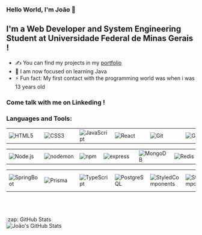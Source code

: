 ### Hello World, I'm João  👋

## I'm a Web Developer and System Engineering Student at Universidade Federal de Minas Gerais !
- ✍ You can find my projects in my [portfolio]
- 🌱 I am now focused on learning Java
- ⚡ Fun fact: My first contact with the programming world was when i was 13 years old


### Come talk with me on Linkeding !
### Languages and Tools:

<table>
  <tr>
    <td>
      <img align="left" alt="HTML5" width="80px" src="https://img.shields.io/badge/html5-%23E34F26.svg?style=for-the-badge&logo=html5&logoColor=white" />
    </td>
    <td>
      <img align="left" alt="CSS3" width="80px" src="https://img.shields.io/badge/css3-%231572B6.svg?style=for-the-badge&logo=css3&logoColor=white" />
    </td>
    <td>
      <img align="left" alt="JavaScript" width="80px" src="https://img.shields.io/badge/javascript-%23323330.svg?style=for-the-badge&logo=javascript&logoColor=%23F7DF1E" />
    </td>
    <td>
      <img align="left" alt="React" width="80px" src="https://img.shields.io/badge/react-%2320232a.svg?style=for-the-badge&logo=react&logoColor=%2361DAFB)" />
    </td>
    <td>
      <img align="left" alt="Git" width="80px" src="https://img.shields.io/badge/git-%23F05033.svg?style=for-the-badge&logo=git&logoColor=white" />
    </td>
    <td>
      <img align="left" alt="GitHub" width="80px" src="https://img.shields.io/badge/GitHub-100000?style=for-the-badge&logo=github&logoColor=white" />
    </td>
    <td>
      <img align="left" alt="Terminal" width="30px" src="https://raw.githubusercontent.com/github/explore/80688e429a7d4ef2fca1e82350fe8e3517d3494d/topics/terminal/terminal.png" />
    </td>
    <td>
      <img align="left" alt="C" width="50px" src="https://img.shields.io/badge/C-00599C?style=for-the-badge&logo=c&logoColor=white" />
    </td>
    <td>
      <img align="left" alt="C++" width="50px" src="https://img.shields.io/badge/C%2B%2B-00599C?style=for-the-badge&logo=c%2B%2B&logoColor=white" />
    </td>
  </tr>
</table>
<table>
  <tr>
    <td>
      <img align="left" alt="Node.js" width="80px" src="https://img.shields.io/badge/node.js-6DA55F?style=for-the-badge&logo=node.js&logoColor=white" />
    </td>
    <td>
      <img align="left" alt="nodemon" width="80px" src="https://img.shields.io/badge/NODEMON-%23323330.svg?style=for-the-badge&logo=nodemon&logoColor=%BBDEAD" />
    </td>
    <td>
      <img align="left" alt="npm" width="50px" src="https://img.shields.io/badge/NPM-%23CB3837.svg?style=for-the-badge&logo=npm&logoColor=white" />
    </td>
    <td>
      <img align="left" alt="express" width="80px" src="https://img.shields.io/badge/express.js-%23404d59.svg?style=for-the-badge&logo=express&logoColor=%2361DAFB" />
    </td>
    <td>
      <img align="left" alt="MongoDB" width="80px" src="https://img.shields.io/badge/MongoDB-%234ea94b.svg?style=for-the-badge&logo=mongodb&logoColor=white" />
    </td>
    <td>
      <img align="left" alt="Redis" width="80px" src="https://img.shields.io/badge/redis-%23DD0031.svg?&style=for-the-badge&logo=redis&logoColor=white" />
    </td>
    <td>
      <img align="left" alt="Nest" width="80px" src="https://img.shields.io/badge/nestjs-E0234E?style=for-the-badge&logo=nestjs&logoColor=white" />
    </td>
   <td>
      <img align="left" alt="Jest" width="80px" src="https://img.shields.io/badge/Jest-C21325?style=for-the-badge&logo=jest&logoColor=white" />
    </td>
  </tr>
</table>
<table>
 <tr>
    <td>
      <img align="left" alt="SpringBoot" width="80px" src="https://img.shields.io/badge/Spring_Boot-F2F4F9?style=for-the-badge&logo=spring-boot" />
    </td>
    <td>
      <img align="left" alt="Prisma" width="80px" src="https://img.shields.io/badge/Prisma-3982CE?style=for-the-badge&logo=Prisma&logoColor=white" />
    </td>
    <td>
      <img align="left" alt="TypeScript" width="80px" src="https://img.shields.io/badge/TypeScript-007ACC?style=for-the-badge&logo=typescript&logoColor=white" />
    </td>
    <td>
      <img align="left" alt="PostgreSQL" width="80px" src="https://img.shields.io/badge/PostgreSQL-316192?style=for-the-badge&logo=postgresql&logoColor=white" />
    </td>
    <td>
      <img align="left" alt="StyledComponents" width="80px" src="https://img.shields.io/badge/styled--components-DB7093?style=for-the-badge&logo=styled-components&logoColor=white" />
    </td>
    <td>
      <img align="left" alt="StyledComponents" width="80px" src="https://img.shields.io/badge/java-%23ED8B00.svg?style=for-the-badge&logo=openjdk&logoColor=white" />
    </td>
    <td>
      <img align="left" alt="Visual Studio Code" width="80px" src="https://img.shields.io/badge/Visual%20Studio%20Code-0078d7.svg?style=for-the-badge&logo=visual-studio-code&logoColor=white" />
    </td>
    <td>
      <img align="left" alt="Eclipse" width="80px" src="https://img.shields.io/badge/Eclipse-FE7A16.svg?style=for-the-badge&logo=Eclipse&logoColor=white" />
    </td>
 </tr>
</table>


<br />
<br />
<br />

<summary>:zap: GitHub Stats</summary>

 <img align="left" alt="João's GitHub Stats" src="https://github-readme-stats.vercel.app/api?username=jao45gg&show_icons=true&hide_border=true" />

[linkedin]: https://www.linkedin.com/in/joaopedrosouzabraga/
[portfolio]: https://github.com/jao45gg?tab=repositories
